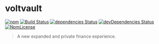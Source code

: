 # voltvault
[![npm](https://img.shields.io/npm/v/voltvault.svg?style=flat-square)](https://www.npmjs.com/package/voltvault)
[![Build Status](http://img.shields.io/travis/soyjavi/voltvault/master.svg?style=flat-square)](https://travis-ci.org/soyjavi/voltvault)
[![dependencies Status](https://david-dm.org/soyjavi/voltvault/status.svg?style=flat-square)](https://david-dm.org/soyjavi/voltvault)
[![devDependencies Status](https://david-dm.org/soyjavi/voltvault/dev-status.svg?style=flat-square)](https://david-dm.org/soyjavi/voltvault?type=dev)
[![NpmLicense](https://img.shields.io/npm/l/vanillachain.svg?style=flat-square)](https://spdx.org/licenses/MIT)

> A new expanded and private finance experience.
